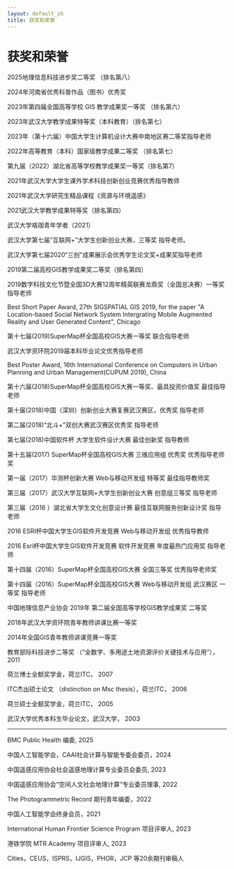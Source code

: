 ```yaml
---
layout: default_zh
title: 获奖和荣誉
---
```

# 获奖和荣誉

2025地理信息科技进步奖二等奖 （排名第八）

2024年河南省优秀科普作品（图书）优秀奖

2023年第四届全国高等学校 GIS 教学成果奖一等奖 （排名第六） 

2023年武汉大学教学成果特等奖（本科教育）（排名第七） 

2023年（第十六届）中国大学生计算机设计大赛中南地区赛二等奖指导老师  

2022年高等教育（本科）国家级教学成果二等奖 （排名第七） 

第九届（2022）湖北省高等学校教学成果奖一等奖（排名第7）

2021年武汉大学大学生课外学术科技创新创业竞赛优秀指导教师  

2021年武汉大学研究生精品课程《资源与环境遥感》

2021武汉大学教学成果特等奖（排名第四）

武汉大学珞珈青年学者（2021）

武汉大学第七届“互联网+”大学生创新创业大赛，三等奖 指导老师。

武汉大学第七届2020“三创”成果展示会优秀学生论文奖+成果奖指导老师

2019第二届高校GIS教学成果奖二等奖（排名第四）

2019数字科技文化节暨全国3D大赛12周年精英联赛龙鼎奖（全国总决赛）一等奖 指导老师

Best Short Paper Award, 27th SIGSPATIAL GIS 2019, for the paper "A Location-based Social Network System Intergrating Mobile Augmented Reality and User Generated Content", Chicago

第十七届(2019)SuperMap杯全国高校GIS大赛一等奖  联合指导老师

武汉大学资环院2019届本科毕业论文优秀指导老师

Best Poster Award, 16th International Conference on Computers in Urban Planning and Urban Management(CUPUM 2019), China

第十六届(2018)SuperMap杯全国高校GIS大赛一等奖、最具投资价值奖 最佳指导老师

第十届(2018)中国（深圳）创新创业大赛复赛武汉赛区，优秀奖 指导老师

第二届(2018)“北斗+”双创大赛武汉赛区优秀奖 指导老师

第七届(2018)中国软件杯 大学生软件设计大赛 最佳创新奖 指导教师

第十五届(2017) SuperMap杯全国高校GIS大赛 三维应用组 优秀奖 优秀指导老师奖

第一届（2017）华测杯创新大赛 Web与移动开发组 特等奖 最佳指导教师奖

第三届（2017）武汉大学互联网+大学生创新创业大赛 创意组三等奖 指导老师

第三届（2016 ）湖北省大学生文化创意设计赛 最佳互联网服务创新设计奖 指导老师

2016 ESRI杯中国大学生GIS软件开发竞赛 Web与移动开发组 优秀指导教师

2016 Esri杯中国大学生GIS软件开发竞赛 软件开发竞赛 年度最热门应用奖 指导老师

第十四届（2016）SuperMap杯全国高校GIS大赛 全国三等奖 优秀指导老师奖

第十四届（2016）SuperMap杯全国高校GIS大赛 Web与移动开发组 武汉赛区 一等奖 指导老师

中国地理信息产业协会 2019年 第二届全国高等学校GIS教学成果奖 二等奖

2018年武汉大学资环院青年教师讲课比赛一等奖

2014年全国GIS青年教师讲课竞赛一等奖

教育部际科技进步二等奖 （“全数字、多用途土地资源评价关键技术与应用”），2011

荷兰博士全额奖学金，荷兰ITC， 2007

ITC杰出硕士论文 （distinction on Msc thesis），荷兰ITC， 2006

荷兰硕士全额奖学金，荷兰ITC， 2005

武汉大学优秀本科生毕业论文，武汉大学， 2003

- - - -
BMC Public Health 编委, 2025

中国人工智能学会，CAAI社会计算与智能专委会委员，2024

中国遥感应用协会社会遥感地理计算专业委员会委员, 2023  

中国遥感应用协会“空间人文社会地理计算”专业委员理事, 2022  

The Photogrammetric Record 期刊青年编委，2022 

中国人工智能学会终身会员，2021  

International Human Frontier Science Program 项目评审人, 2023

港铁学院 MTR Academy 项目评审人, 2023

Cities，CEUS，ISPRS，IJGIS，PHOR，JCP 等20余期刊审稿人